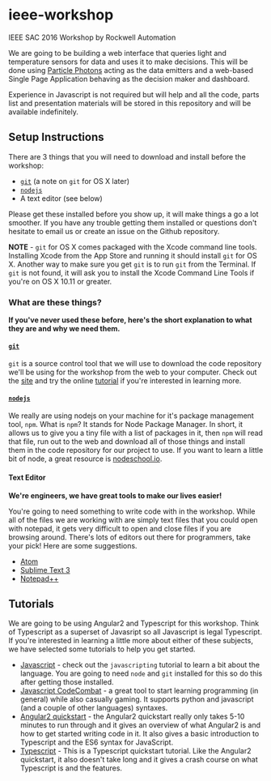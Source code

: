 # ieee-workshop
IEEE SAC 2016 Workshop by Rockwell Automation

We are going to be building a web interface that queries light and temperature sensors for data and uses it to make decisions. This will be done using [Particle Photons](https://store.particle.io/collections/photon) acting as the data emitters and a web-based Single Page Application behaving as the decision maker and dashboard.

Experience in Javascript is not required but will help and all the code, parts list and presentation materials will be stored in this repository and will be available indefinitely.

## Setup Instructions
There are 3 things that you will need to download and install before the workshop:
* [`git`](https://git-scm.com/downloads "Git Download") (a note on `git` for OS X later)
* [`nodejs`](https://nodejs.org/en/download/ "Node Download")
* A text editor (see below)

Please get these installed before you show up, it will make things a go a lot smoother. If you have any trouble getting them installed or questions don't hesitate to email us or create an issue on the Github repository.

**NOTE** - `git` for OS X comes packaged with the Xcode command line tools. Installing Xcode from the App Store and running it should install `git` for OS X. Another way to make sure you get `git` is to run `git` from the Terminal. If `git` is not found, it will ask you to install the Xcode Command Line Tools if you're on OS X 10.11 or greater.

### What are these things?

**If you've never used these before, here's the short explanation to what they are and why we need them.**

#### [`git`](https://git-scm.com/)
`git` is a source control tool that we will use to download the code repository we'll be using for the workshop from the web to your computer. Check out the [site](https://git-scm.com/) and try the online [tutorial](https://try.github.io/levels/1/challenges/1) if you're interested in learning more.  

#### [`nodejs`](https://www.nodejs.org/)
We really are using nodejs on your machine for it's package management tool, `npm`. What is `npm`? It stands for Node Package Manager. In short, it allows us to give you a tiny file with a list of packages in it, then `npm` will read that file, run out to the web and download all of those things and install them in the code repository for our project to use. If you want to learn a little bit of node, a great resource is [nodeschool.io](www.nodeschool.io).

#### Text Editor

**We're engineers, we have great tools to make our lives easier!**

You're going to need something to write code with in the workshop. While all of the files we are working with are simply text files that you could open with notepad, it gets very difficult to open and close files if you are browsing around. There's lots of editors out there for programmers, take your pick! Here are some suggestions.
* [Atom](https://atom.io/)
* [Sublime Text 3](https://www.sublimetext.com/3)
* [Notepad++](https://notepad-plus-plus.org/)

## Tutorials

We are going to be using Angular2 and Typescript for this workshop. Think of Typescript as a superset of Javasript so all Javascript is legal Typescript. If you're interested in learning a little more about either of these subjects, we have selected some tutorials to help you get started.

* [Javascript](http://nodeschool.io/#workshoppers) - check out the `javascripting` tutorial to learn a bit about the language. You are going to need `node` and `git` installed for this so do this after getting those installed.
* [Javascript CodeCombat](https://codecombat.com/play) - a great tool to start learning programming (in general) while also casually gaming. It supports python and javascript (and a couple of other languages) syntaxes.
* [Angular2 quickstart](https://angular.io/docs/ts/latest/quickstart.html) - the Angular2 quickstart really only takes 5-10 minutes to run through and it gives an overview of what Angular2 is and how to get started writing code in it. It also gives a basic introduction to Typescript and the ES6 syntax for JavaScript.
* [Typescript](http://www.typescriptlang.org/docs/tutorial.html) - This is a Typescript quickstart tutorial. Like the Angular2 quickstart, it also doesn't take long and it gives a crash course on what Typescript is and the features.

